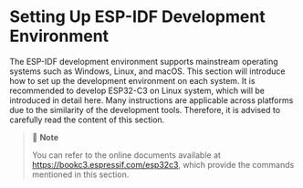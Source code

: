 # Setting Up ESP-IDF Development Environment
The ESP-IDF development environment supports mainstream operating
systems such as Windows, Linux, and macOS. This section will introduce
how to set up the development environment on each system. It is
recommended to develop ESP32-C3 on Linux system, which will be
introduced in detail here. Many instructions are applicable across
platforms due to the similarity of the development tools. Therefore, it
is advised to carefully read the content of this section.

> 📌 **Note** 
>
>You can refer to the online documents available at <https://bookc3.espressif.com/esp32c3>, which provide the commands mentioned in this section.

